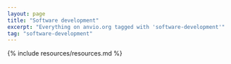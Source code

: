 ```yaml
---
layout: page
title: "Software development"
excerpt: "Everything on anvio.org tagged with 'software-development'"
tag: "software-development"
---
```


{% include resources/resources.md %}

